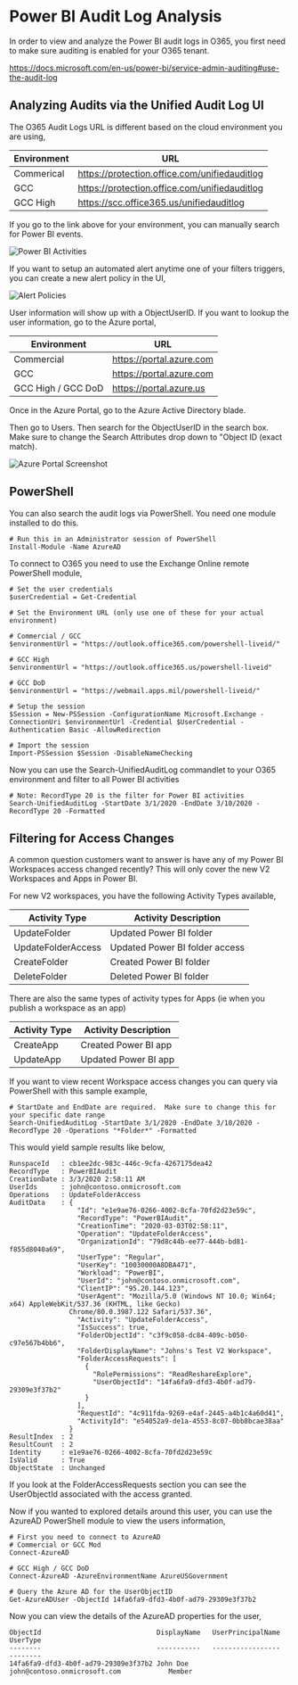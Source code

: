 # Power BI Audit Log Analysis

In order to view and analyze the Power BI audit logs in O365, you first need to make sure auditing is enabled for your O365 tenant.

https://docs.microsoft.com/en-us/power-bi/service-admin-auditing#use-the-audit-log


## Analyzing Audits via the Unified Audit Log UI
The O365 Audit Logs URL is different based on the cloud environment you are using,

|Environment|URL|
|---|---|
|Commerical|https://protection.office.com/unifiedauditlog|
|GCC|https://protection.office.com/unifiedauditlog|
|GCC High|https://scc.office365.us/unifiedauditlog|

If you go to the link above for your environment, you can manually search for Power BI events.  

![Power BI Activities](Images/power-bi-audit-logs-activities.png)

If you want to setup an automated alert anytime one of your filters triggers, you can create a new alert policy in the UI,

![Alert Policies](Images/power-bi-audit-logs-new-alert-policy.JPG)

User information will show up with a ObjectUserID.  If you want to lookup the user information, go to the Azure portal,

|Environment|URL|
|---|---|
|Commercial|https://portal.azure.com|
|GCC|https://portal.azure.com|
|GCC High / GCC DoD|https://portal.azure.us|

Once in the Azure Portal, go to the Azure Active Directory blade.

Then go to Users.  Then search for the ObjectUserID in the search box.  Make sure to change the Search Attributes drop down to "Object ID (exact match).

![Azure Portal Screenshot](Images/power-bi-audit-logs-userobjectid-lookup-azure.JPG)

## PowerShell
You can also search the audit logs via PowerShell.  You need one module installed to do this.

````
# Run this in an Administrator session of PowerShell
Install-Module -Name AzureAD
````

To connect to O365 you need to use the Exchange Online remote PowerShell module,
````
# Set the user credentials
$userCredential = Get-Credential

# Set the Environment URL (only use one of these for your actual environment)

# Commercial / GCC
$environmentUrl = "https://outlook.office365.com/powershell-liveid/"

# GCC High
$environmentUrl = "https://outlook.office365.us/powershell-liveid"

# GCC DoD
$environmentUrl = "https://webmail.apps.mil/powershell-liveid/"

# Setup the session
$Session = New-PSSession -ConfigurationName Microsoft.Exchange -ConnectionUri $environmentUrl -Credential $UserCredential -Authentication Basic -AllowRedirection

# Import the session
Import-PSSession $Session -DisableNameChecking
````

Now you can use the Search-UnifiedAuditLog commandlet to your O365 environment and filter to all Power BI activities

````
# Note: RecordType 20 is the filter for Power BI activities
Search-UnifiedAuditLog -StartDate 3/1/2020 -EndDate 3/10/2020 -RecordType 20 -Formatted
````

## Filtering for Access Changes
A common question customers want to answer is have any of my Power BI Workspaces access changed recently?  This will only cover the new V2 Workspaces and Apps in Power BI.

For new V2 workspaces, you have the following Activity Types available,

|Activity Type|Activity Description|
|---|---|
|UpdateFolder|Updated Power BI folder|
|UpdateFolderAccess|Updated Power BI folder access|
|CreateFolder|Created Power BI folder|
|DeleteFolder|Deleted Power BI folder|

There are also the same types of activity types for Apps (ie when you publish a workspace as an app)

|Activity Type|Activity Description|
|---|---|
|CreateApp|Created Power BI app|
|UpdateApp|Updated Power BI app|

If you want to view recent Workspace access changes you can query via PowerShell with this sample example,

````
# StartDate and EndDate are required.  Make sure to change this for your specific date range
Search-UnifiedAuditLog -StartDate 3/1/2020 -EndDate 3/10/2020 -RecordType 20 -Operations "*Folder*" -Formatted
````

This would yield sample results like below,

````
RunspaceId   : cb1ee2dc-983c-446c-9cfa-4267175dea42
RecordType   : PowerBIAudit
CreationDate : 3/3/2020 2:58:11 AM
UserIds      : john@contoso.onmicrosoft.com
Operations   : UpdateFolderAccess
AuditData    : {
                 "Id": "e1e9ae76-0266-4002-8cfa-70fd2d23e59c",
                 "RecordType": "PowerBIAudit",
                 "CreationTime": "2020-03-03T02:58:11",
                 "Operation": "UpdateFolderAccess",
                 "OrganizationId": "79d8c44b-ee77-444b-bd81-f855d8040a69",
                 "UserType": "Regular",
                 "UserKey": "10030000A8DBA471",
                 "Workload": "PowerBI",
                 "UserId": "john@contoso.onmicrosoft.com",
                 "ClientIP": "95.20.144.123",
                 "UserAgent": "Mozilla/5.0 (Windows NT 10.0; Win64; x64) AppleWebKit/537.36 (KHTML, like Gecko)
               Chrome/80.0.3987.122 Safari/537.36",
                 "Activity": "UpdateFolderAccess",
                 "IsSuccess": true,
                 "FolderObjectId": "c3f9c058-dc84-409c-b050-c97e567b4bb6",
                 "FolderDisplayName": "Johns's Test V2 Workspace",
                 "FolderAccessRequests": [
                   {
                     "RolePermissions": "ReadReshareExplore",
                     "UserObjectId": "14fa6fa9-dfd3-4b0f-ad79-29309e3f37b2"
                   }
                 ],
                 "RequestId": "4c911fda-9269-e4af-2445-a4b1c4a60d41",
                 "ActivityId": "e54052a9-de1a-4553-8c07-0bb8bcae38aa"
               }
ResultIndex  : 2
ResultCount  : 2
Identity     : e1e9ae76-0266-4002-8cfa-70fd2d23e59c
IsValid      : True
ObjectState  : Unchanged
````

If you look at the FolderAccessRequests section you can see the UserObjectId associated with the access granted.  

Now if you wanted to explored details around this user, you can use the AzureAD PowerShell module to view the users information,

````
# First you need to connect to AzureAD
# Commercial or GCC Mod
Connect-AzureAD

# GCC High / GCC DoD
Connect-AzureAD -AzureEnvironmentName AzureUSGovernment

# Query the Azure AD for the UserObjectID
Get-AzureADUser -ObjectId 14fa6fa9-dfd3-4b0f-ad79-29309e3f37b2
````

Now you can view the details of the AzureAD properties for the user,

````
ObjectId                             DisplayName   UserPrincipalName                       UserType
--------                             -----------   -----------------                       --------
14fa6fa9-dfd3-4b0f-ad79-29309e3f37b2 John Doe      john@contoso.onmicrosoft.com            Member
````